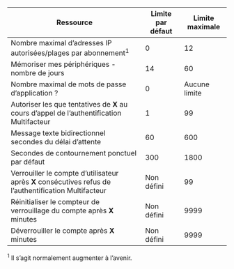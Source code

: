 Ressource|Limite par défaut|Limite maximale
---|---|---
Nombre maximal d’adresses IP autorisées/plages</a> par abonnement<sup>1</sup>|0|12
Mémoriser mes périphériques - nombre de jours|14|60
Nombre maximal de mots de passe d’application ?|0|Aucune limite
Autoriser les que tentatives de **X** au cours d’appel de l’authentification Multifacteur|1|99
Message texte bidirectionnel secondes du délai d’attente|60|600
Secondes de contournement ponctuel par défaut|300|1800
Verrouiller le compte d’utilisateur après **X** consécutives refus de l’authentification Multifacteur|Non défini|99
Réinitialiser le compteur de verrouillage du compte après **X** minutes|Non défini|9999
Déverrouiller le compte après **X** minutes|Non défini|9999


<sup>1</sup> Il s’agit normalement augmenter à l’avenir.
